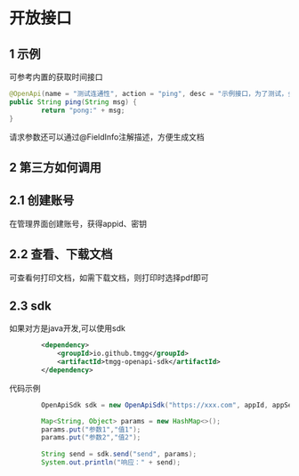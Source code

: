 
# 开放接口

## 1 示例
可参考内置的获取时间接口
```java
@OpenApi(name = "测试连通性", action = "ping", desc = "示例接口，为了测试，会返回pong")
public String ping(String msg) {
        return "pong:" + msg;
}

```
请求参数还可以通过@FieldInfo注解描述，方便生成文档


## 2 第三方如何调用
## 2.1 创建账号
在管理界面创建账号，获得appid、密钥
## 2.2 查看、下载文档
可查看何打印文档，如需下载文档，则打印时选择pdf即可

## 2.3 sdk
如果对方是java开发,可以使用sdk
```xml
        <dependency>
            <groupId>io.github.tmgg</groupId>
            <artifactId>tmgg-openapi-sdk</artifactId>
        </dependency>
```

代码示例
```java
        OpenApiSdk sdk = new OpenApiSdk("https://xxx.com", appId, appSecrect);

        Map<String, Object> params = new HashMap<>();
        params.put("参数1","值1");
        params.put("参数2","值2");
        
        String send = sdk.send("send", params);
        System.out.println("响应：" + send);
```
